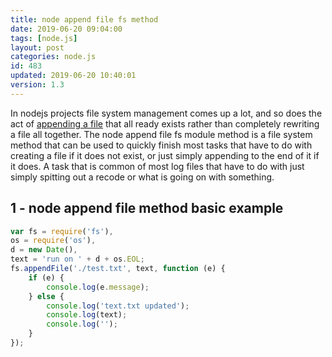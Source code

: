 ```yaml
---
title: node append file fs method
date: 2019-06-20 09:04:00
tags: [node.js]
layout: post
categories: node.js
id: 483
updated: 2019-06-20 10:40:01
version: 1.3
---
```


In nodejs projects file system management comes up a lot, and so does the act of [appending a file](https://nodejs.org/docs/latest-v8.x/api/fs.html#fs_fs_appendfile_file_data_options_callback) that all ready exists rather than completely rewriting a file all together. The node append file fs module method is a file system method that can be used to quickly finish most tasks that have to do with creating a file if it does not exist, or just simply appending to the end of it if it does. A task that is common of most log files that have to do with just simply spitting out a recode or what is going on with something.

<!-- more -->

## 1 - node append file method basic example

```js
var fs = require('fs'),
os = require('os'),
d = new Date(),
text = 'run on ' + d + os.EOL;
fs.appendFile('./test.txt', text, function (e) {
    if (e) {
        console.log(e.message);
    } else {
        console.log('text.txt updated');
        console.log(text);
        console.log('');
    }
});
```
